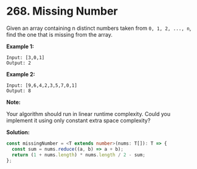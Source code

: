 # 268. Missing Number

Given an array containing n distinct numbers taken from `0, 1, 2, ..., n`, find the one that is missing from the array.

**Example 1:**

```
Input: [3,0,1]
Output: 2
```

**Example 2:**

```
Input: [9,6,4,2,3,5,7,0,1]
Output: 8
```

**Note:**

Your algorithm should run in linear runtime complexity. Could you implement it using only constant extra space complexity?

**Solution:**

```ts
const missingNumber = <T extends number>(nums: T[]): T => {
  const sum = nums.reduce((a, b) => a + b);
  return (1 + nums.length) * nums.length / 2 - sum;
};
```
